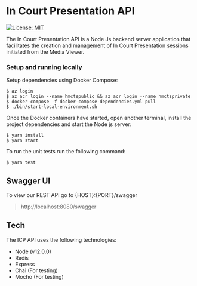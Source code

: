 # In Court Presentation API
[![License: MIT](https://img.shields.io/badge/License-MIT-yellow.svg)](https://opensource.org/licenses/MIT)

The In Court Presentation API is a Node Js backend server application that facilitates the creation and management of In Court Presentation sessions initiated from the Media Viewer.

### Setup and running locally
Setup dependencies using Docker Compose:
```
$ az login
$ az acr login --name hmctspublic && az acr login --name hmctsprivate 
$ docker-compose -f docker-compose-dependencies.yml pull
$ ./bin/start-local-environment.sh
```

Once the Docker containers have started, open another terminal, install the project dependencies and start the Node js server:
```
$ yarn install
$ yarn start
```

To run the unit tests run the following command:
```
$ yarn test
```

## Swagger UI
To view our REST API go to {HOST}:{PORT}/swagger
> http://localhost:8080/swagger

## Tech

The ICP API uses the following technologies:

- Node (v12.0.0)
- Redis
- Express
- Chai (For testing)
- Mocho (For testing)

